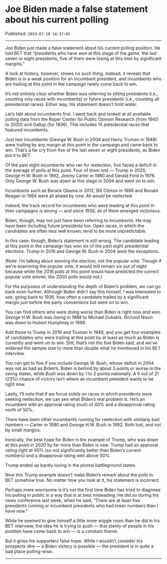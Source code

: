# Joe Biden made a false statement about his current polling

Published :`2024-07-18 14:37:05`

---

Joe Biden just made a false statement about his current polling position. He told BET that “presidents who have won at this stage of the game, the last seven or eight presidents, five of them were losing at this time by significant margins.”

A look at history, however, shows no such thing. Instead, it reveals that Biden is in a weak position for an incumbent president, and incumbents who are trailing at this point in the campaign rarely come back to win.

It’s not entirely clear whether Biden was referring to sitting presidents (i.e., counting only races with incumbents) or future presidents (i.e., counting all presidential races). Either way, his statement doesn’t hold water.

Let’s talk about incumbents first. I went back and looked at all available polling data from the Roper Center for Public Opinion Research (from 1940 to 2020) and Gallup (for 1936). This includes 15 presidential races that featured incumbents.

Just two incumbents (George W. Bush in 2004 and Harry Truman in 1948) were trailing by any margin at this point in the campaign and came back to win. That’s a far cry from five of the last seven or eight presidents, as Biden put it to BET.

Of the past eight incumbents who ran for reelection, five faced a deficit in the average of polls at this point. Four of them lost — Trump in 2020, George H.W. Bush in 1992, Jimmy Carter in 1980 and Gerald Ford in 1976. Only George W. Bush was down at this stage in 2004 and went on to win.

Incumbents such as Barack Obama in 2012, Bill Clinton in 1996 and Ronald Reagan in 1984 were all ahead by now. All would be reelected.

Indeed, the track record for incumbents who were leading at this point in their campaigns is strong — and since 1936, all of them emerged victorious.

Biden, though, may not just have been referring to incumbents. He may have been including future presidents too. Open races, in which the candidates are often less well known, tend to be more unpredictable.

In this case, though, Biden’s statement is still wrong. The candidate leading at this point in the campaign has won six of the past eight presidential elections. Trump in 2016 and George W. Bush in 2004 were the exceptions.

(Note: I’m talking about winning the election, not the popular vote. Though if we’re examining the popular vote, it would still remain six out of eight because while the 2016 polls at this point would have predicted the correct popular vote winner, the 2000 polls would not.)

For the purposes of understanding the depth of Biden’s problem, we can go back even further. Although Biden didn’t say this himself, I was interested to see, going back to 1936, how often a candidate trailed by a significant margin just before the party conventions but went on to win.

You can find others who were doing worse than Biden is right now and won. George H.W. Bush was losing in 1988 to Michael Dukakis. Richard Nixon was down to Hubert Humphrey in 1968.

Add those to Trump in 2016 and Truman in 1948, and you get four examples of candidates who were trailing at this point by at least as much as Biden is currently and went on to win. Still, that’s not the five Biden said, and we’ve widened the sample size to more than double what he mentioned in his BET interview.

You can get to five if you include George W. Bush, whose deficit in 2004 was not as bad as Biden’s. Biden is behind by about 3 points or worse in the swing states, while Bush was down by 1 to 2 points nationally. A 5 out of 21 (23%) chance of victory isn’t where an incumbent president wants to be right now.

Lastly, I’ll note that if we focus solely on races in which presidents were seeking reelection, we can see what Biden’s real problem is. He’s an incumbent with an approval rating south of 40% and a disapproval rating north of 50%.

There have been other incumbents running for reelection with similarly bad numbers — Carter in 1980 and George H.W. Bush in 1992. Both lost, and not by small margins.

Ironically, the best hope for Biden is the example of Trump, who was down at this point in 2020 by far more than Biden is now. Trump had an approval rating right at 40% (so not significantly better than Biden’s current numbers) and a disapproval rating well above 50%.

Trump ended up barely losing in the pivotal battleground states.

Now this Trump example doesn’t make Biden’s remark about the polls to BET somehow true. No matter how you look at it, his statement is incorrect.

Perhaps more worrisome is it’s not the first time Biden has tried to diagnose his polling in public in a way that is at best misleading. He did so during his news conference last week, when he said, “There are at least five presidents running or incumbent presidents who had lower numbers than I have now.”

While he seemed to give himself a little more wiggle room than he did in his BET interview, the idea he is trying to push — that plenty of people in his position have come back to win — is a constant theme.

But it gives his supporters false hope. While I wouldn’t consider his prospects dire — a Biden victory is possible — the president is in quite a bad place polling-wise.

---

